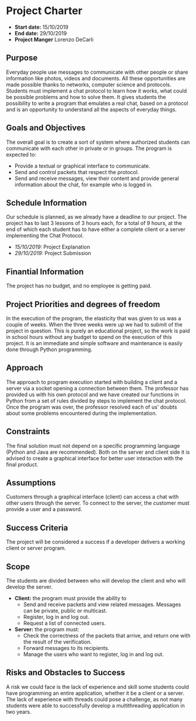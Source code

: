# Project Charter

+ **Start date:** 15/10/2019
+ **End date:** 29/10/2019
+ **Project Manger** Lorenzo DeCarli

## Purpose
Everyday people use messages to communicate with other people or share information like photos, videos and documents.
All these opportunities are made possible thanks to networks, computer science and protocols.
Students must implement a chat protocol to learn how it works, what could be possible problems and how to solve them.
It gives students the possibility to write a program that emulates a real chat, based on a protocol and is an opportunity to understand all the aspects of everyday things. 

## Goals and Objectives
The overall goal is to create a sort of system where authorized students can communicate with each other in private or in groups.
The program is expected to:
- Provide a textual or graphical interface to communicate.
- Send and control packets that respect the protocol.
- Send and receive messages, view their content and provide general information about the chat, for example who is logged in.

## Schedule Information
Our schedule is planned, as we already have a deadline to our project. The project has to last 3 lessons of 3 hours each, for a total of 9 hours, at the end of which each student has to have either a complete client or a server implementing the Chat Protocol.
+ *15/10/2019:* Project Explanation
+ *29/10/2019:* Project Submission

## Finantial Information
The project has no budget, and no employee is getting paid.

## Project Priorities and degrees of freedom
In the execution of the program, the elasticity that was given to us was a couple of weeks. When the three weeks were up we had to submit of the project in question. This is purely an educational project, so the work is paid in school hours without any budget to spend on the execution of this project. It is an immediate and simple software and maintenance is easily done through Python programming.

## Approach
The approach to program execution started with building a client and a server via a socket opening a connection between them. The professor has provided us with his own protocol and we have created our functions in Python from a set of rules divided by steps to implement the chat protocol. Once the program was over, the professor resolved each of us' doubts about some problems encountered during the implementation.

## Constraints
The final solution must not depend on a specific programming language (Python and Java are recommended). Both on the server and client side it is advised to create a graphical interface for better user interaction with the final product.

## Assumptions
Customers through a graphical interface (client) can access a chat with other users through the server. To connect to the server, the customer must provide a user and a password.

## Success Criteria
The project will be considered a success if a developer delivers a working client or server program.

## Scope
The students are divided between who will develop the client and who will develop the server.
- **Client:** the program must provide the ability to 
  - Send and receive packets and view related messages. Messages can be private, public or multicast.
  - Register, log in and log out.
  - Request a list of connected users.
- **Server:** the program must:
  - Check the correctness of the packets that arrive, and return one with the result of the verification.
  - Forward messages to its recipients.
  - Manage the users who want to register, log in and log out.

## Risks and Obstacles to Success
A risk we could face is the lack of experience and skill some students could have programming an entire application, whether it be a client or a server. The lack of experience with threads could pose a challenge, as not many students were able to successfully develop a multithreading application in two years.
